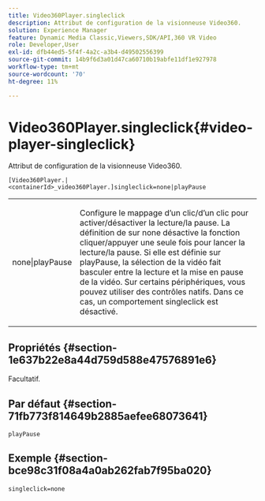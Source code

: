 ```yaml
---
title: Video360Player.singleclick
description: Attribut de configuration de la visionneuse Video360.
solution: Experience Manager
feature: Dynamic Media Classic,Viewers,SDK/API,360 VR Video
role: Developer,User
exl-id: dfb44ed5-5f4f-4a2c-a3b4-d49502556399
source-git-commit: 14b9f6d3a01d47ca60710b19abfe11df1e927978
workflow-type: tm+mt
source-wordcount: '70'
ht-degree: 11%

---
```


# Video360Player.singleclick{#video-player-singleclick}

Attribut de configuration de la visionneuse Video360.

`[Video360Player.|<containerId>_video360Player.]singleclick=none|playPause`

<table id="table_441553CD34C94A58A9D7CBF772DEDDB6"> 
 <tbody> 
  <tr> 
   <td colname="col1"> <p> <span class="codeph"> none|playPause</span> </p> </td> 
   <td colname="col2"> <p> Configure le mappage d’un clic/d’un clic pour activer/désactiver la lecture/la pause. La définition de sur <span class="codeph"> none</span> désactive la fonction cliquer/appuyer une seule fois pour lancer la lecture/la pause. Si elle est définie sur <span class="codeph"> playPause</span>, la sélection de la vidéo fait basculer entre la lecture et la mise en pause de la vidéo. Sur certains périphériques, vous pouvez utiliser des contrôles natifs. Dans ce cas, un comportement <span class="codeph"> singleclick</span> est désactivé. </p> </td> 
  </tr> 
 </tbody> 
</table>

## Propriétés {#section-1e637b22e8a44d759d588e47576891e6}

Facultatif.

## Par défaut {#section-71fb773f814649b2885aefee68073641}

`playPause`

## Exemple {#section-bce98c31f08a4a0ab262fab7f95ba020}

```
singleclick=none
```
